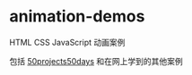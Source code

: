 # animation-demos

HTML CSS JavaScript 动画案例

包括 [50projects50days](https://github.com/bradtraversy/50projects50days) 和在网上学到的其他案例